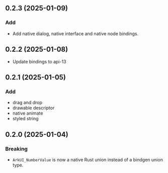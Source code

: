 ## 0.2.3 (2025-01-09)

### Add

- Add native dialog, native interface and native node bindings.

## 0.2.2 (2025-01-08)

- Update bindings to api-13

## 0.2.1 (2025-01-05)

### Add

- drag and drop
- drawable descriptor
- native animate
- styled string

## 0.2.0 (2025-01-04)

### Breaking

- `ArkUI_NumberValue` is now a native Rust union instead of a bindgen union type.

